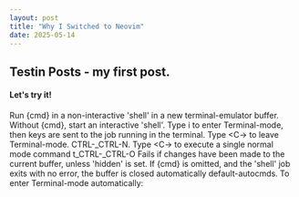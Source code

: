 ```yaml
---
layout: post
title: "Why I Switched to Neovim"
date: 2025-05-14
---
```

## Testin Posts - my first post.

#### Let's try it!

Run {cmd} in a non-interactive 'shell' in a new
			terminal-emulator buffer. Without {cmd}, start an
			interactive 'shell'.
			Type i to enter Terminal-mode, then keys are sent to
			the job running in the terminal. Type <C-\><C-N> to
			leave Terminal-mode. CTRL-\_CTRL-N. Type <C-\><C-O>
			to execute a single normal mode command t_CTRL-\_CTRL-O
			Fails if changes have been made to the current buffer,
			unless 'hidden' is set.
			If {cmd} is omitted, and the 'shell' job exits with no
			error, the buffer is closed automatically
			default-autocmds.
			To enter Terminal-mode automatically:
